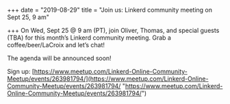 +++
date = "2019-08-29"
title = "Join us: Linkerd community meeting on Sept 25, 9 am"

+++
On Wed, Sept 25 @ 9 am (PT), join Oliver, Thomas, and special guests (TBA) for this month’s Linkerd community meeting. Grab a coffee/beer/LaCroix and let’s chat!

The agenda will be announced soon!

Sign up:
[https://www.meetup.com/Linkerd-Online-Community-Meetup/events/263981794/](https://www.meetup.com/Linkerd-Online-Community-Meetup/events/263981794/ "https://www.meetup.com/Linkerd-Online-Community-Meetup/events/263981794/")